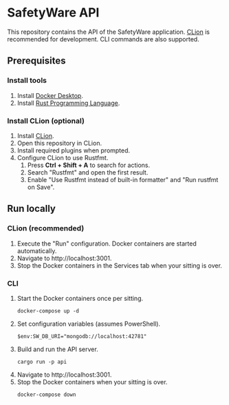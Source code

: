 # SafetyWare API

This repository contains the API of the SafetyWare application. [CLion](https://www.jetbrains.com/clion/) is recommended
for development. CLI commands are also supported.

## Prerequisites

### Install tools

1. Install [Docker Desktop](https://www.docker.com/products/docker-desktop).
2. Install [Rust Programming Language](https://www.rust-lang.org/).

### Install CLion (optional)

1. Install [CLion](https://www.jetbrains.com/clion/).
2. Open this repository in CLion.
3. Install required plugins when prompted.
4. Configure CLion to use Rustfmt.
    1. Press **Ctrl + Shift + A** to search for actions.
    2. Search "Rustfmt" and open the first result.
    3. Enable "Use Rustfmt instead of built-in formatter" and "Run rustfmt on Save".

## Run locally

### CLion (recommended)

1. Execute the "Run" configuration. Docker containers are started automatically.
2. Navigate to http://localhost:3001.
3. Stop the Docker containers in the Services tab when your sitting is over.

### CLI

1. Start the Docker containers once per sitting.
   ```
   docker-compose up -d
   ```
2. Set configuration variables (assumes PowerShell).
   ```
   $env:SW_DB_URI="mongodb://localhost:42781"
   ```
3. Build and run the API server.
   ```
   cargo run -p api
   ```
4. Navigate to http://localhost:3001.
5. Stop the Docker containers when your sitting is over.
   ```
   docker-compose down
   ```
